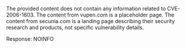 The provided content does not contain any information related to CVE-2006-1603. The content from vupen.com is a placeholder page. The content from secunia.com is a landing page describing their security research and products, not specific vulnerability details.

Response: NOINFO
